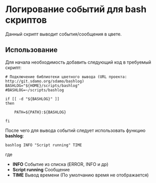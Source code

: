 # Логирование событий для bash скриптов

Данный скрипт выводит события/сообщения в цвете.

## Использование

Для начала необходимость добавить следующий код в требуемый скрипт:

```
# Подключение библиотеки цветного вывода (URL проекта: http://git.sdamo.org/sdamo/bashlog)
BASHLOG="${HOME}/scripts/bashlog"
#BASHLOG=~/scripts/bashlog

if [[ -d "${BASHLOG}" ]]
then

    PATH=${PATH}:${BASHLOG}

fi
```

После чего для вывода событий следует использовать функцию **bashlog**:

```
bashlog INFO "Script running" TIME
```

где

- **INFO** Событие из списка (ERROR, INFO и др)
- **Script running** Сообщение
- **TIME** Вывод времени (По умолчанию время не отображается)